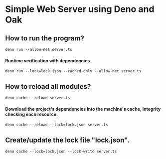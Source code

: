# Simple Web Server using Deno and Oak

## How to run the program?
`
deno run --allow-net server.ts
`

#### Runtime verification with dependencies
`
deno run --lock=lock.json --cached-only --allow-net server.ts
`

## How to reload all modules?
`
deno cache --reload server.ts
`

#### Download the project's dependencies into the machine's cache, integrity checking each resource.
`
deno cache --reload --lock=lock.json server.ts
`

## Create/update the lock file "lock.json".
`
deno cache --lock=lock.json --lock-write server.ts
`
